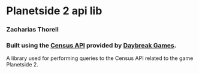 # Planetside 2 api lib
### Zacharias Thorell
### Built using the [Census API](http://census.daybreakgames.com/) provided by [Daybreak Games](https://www.daybreakgames.com/home).

A library used for performing queries to the Census API related to the game Planetside 2.
